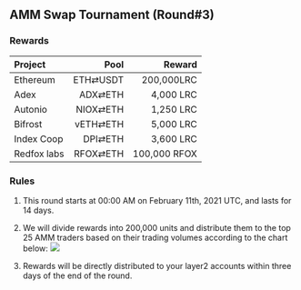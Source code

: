 ## AMM Swap Tournament (Round#3)

###  Rewards


| **Project** | **Pool** | **Reward** |
| :--- | ---: | ---: |
Ethereum | ETH⇄USDT  | 200,000LRC
Adex | ADX⇄ETH |  4,000 LRC
Autonio | NIOX⇄ETH |  1,250 LRC
Bifrost | vETH⇄ETH |  5,000 LRC
Index Coop | DPI⇄ETH  | 3,600 LRC |
Redfox labs | RFOX⇄ETH | 100,000 RFOX





### Rules


1) This round starts at 00:00 AM on February 11th, 2021 UTC, and lasts for 14 days.

2) We will divide rewards into 200,000 units and distribute them to the top 25 AMM traders based on their trading volumes according to the chart below:
![](/markdown/images/program_3.png "")


3) Rewards will be directly distributed to your layer2 accounts within three days of the end of the round.




